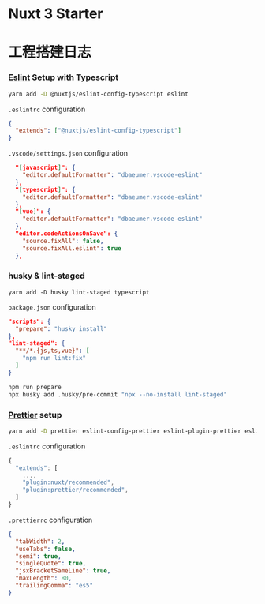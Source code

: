# Nuxt 3 Starter

# 工程搭建日志

### [Eslint](https://github.com/nuxt/eslint-config) Setup with Typescript

```bash
yarn add -D @nuxtjs/eslint-config-typescript eslint
```

`.eslintrc` configuration

```json
{
  "extends": ["@nuxtjs/eslint-config-typescript"]
}
```

`.vscode/settings.json` configuration

```json
  "[javascript]": {
    "editor.defaultFormatter": "dbaeumer.vscode-eslint"
  },
  "[typescript]": {
    "editor.defaultFormatter": "dbaeumer.vscode-eslint"
  },
  "[vue]": {
    "editor.defaultFormatter": "dbaeumer.vscode-eslint"
  },
  "editor.codeActionsOnSave": {
    "source.fixAll": false,
    "source.fixAll.eslint": true
  },
```

### husky & lint-staged

```
yarn add -D husky lint-staged typescript
```

`package.json` configuration

```json
"scripts": {
  "prepare": "husky install"
},
"lint-staged": {
  "**/*.{js,ts,vue}": [
    "npm run lint:fix"
  ]
}
```

```bash
npm run prepare
npx husky add .husky/pre-commit "npx --no-install lint-staged"
```

### [Prettier](https://prettier.io/docs/en/integrating-with-linters.html) setup

```bash
yarn add -D prettier eslint-config-prettier eslint-plugin-prettier eslint-plugin-nuxt
```

`.eslintrc` configuration

```js
{
  "extends": [
    ...,
    "plugin:nuxt/recommended",
    "plugin:prettier/recommended",
  ]
}
```

`.prettierrc` configuration

```json
{
  "tabWidth": 2,
  "useTabs": false,
  "semi": true,
  "singleQuote": true,
  "jsxBracketSameLine": true,
  "maxLength": 80,
  "trailingComma": "es5"
}
```
